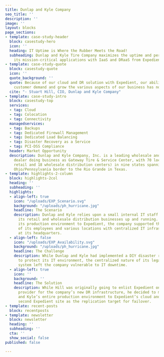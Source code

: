 ```yaml
---
title: Dunlap and Kyle Company
seo_title: ''
description: ''
image: ''
layout: blocks
page_sections:
- template: case-study-header
  block: casestudy-hero
  icon: ''
  heading: IT Uptime is Where the Rubber Meets the Road!
  subheading: Dunlap and Kyle Tire Company maximizes the uptime and performance of
    its mission-critical applications with IaaS and DRaaS from Expedient
- template: case-study-quote
  block: casestudy-quote
  icon: ''
  quote_background: ''
  quote: Because of our cloud and DR solution with Expedient, our ability to meet
    customer demand and grow the various aspects of our business has noticeably increased.
  cite: "- Stuart Hill, CIO, Dunlap and Kyle Company"
- template: case-study-intro
  block: casestudy-top
  services:
  - tag: Cloud
  - tag: Colocation
  - tag: Connectivity
  managedservices:
  - tag: Backups
  - tag: Dedicated Firewall Management
  - tag: Dedicated Load Balancing
  - tag: Disaster Recovery as a Service
  - tag: PCI-DSS Compliance
  header: Market Opportunity
  description: Dunlap and Kyle Company, Inc. is a leading wholesale and retail tire
    dealer doing business as Gateway Tire & Service Center, with 70 locations (52
    retail and 18 wholesale distribution centers) in nine states spanning from the
    Ohio/Pennsylvania border to the Rio Grande in Texas.
- template: highlights-2-column
  block: highlights-2col
  heading: ''
  subheading: ''
  highlights:
  - align-left: true
    icon: "/uploads/EXP_Scenario.svg"
    background: "/uploads/ph_hurricane.jpg"
    headline: The Scenario
    description: Dunlap and Kyle relies upon a small internal IT staff to keep both
      its retail and wholesale distribution businesses up and running. Before migrating
      its production environment to Expedient, the company supported the IT needs
      of its employees and various locations with centralized IT infrastructure hosted
      at its headquarters.
  - align-left: false
    icon: "/uploads/EXP_Availability.svg"
    background: "/uploads/ph_hurricane.jpg"
    headline: The Challenge
    description: While Dunlap and Kyle had implemented a DIY disaster recovery solution
      to protect its IT environment, the centralized nature of its legacy RS/6000-based
      system left the company vulnerable to IT downtime.
  - align-left: true
    icon: ''
    background: ''
    headline: The Solution
    description: While Hill was originally going to enlist Expedient only as a colocation
      provider for the company’s new DR infrastructure, he decided to migrate Dunlap
      and Kyle’s entire production environment to Expedient’s cloud and then use a
      second Expedient site as the replication target for failover.
- template: recent-posts
  block: recentposts
- template: newsletter
  block: newsletter
  heading: ''
  subheading: ''
  cta: ''
  show_social: false
published: false

---
```


